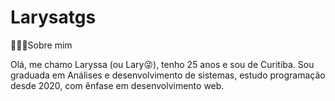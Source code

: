 # Larysatgs
🙋🏼‍♀️Sobre mim

Olá, me chamo Laryssa (ou Lary😜), tenho 25 anos e sou de Curitiba. Sou graduada em Análises e desenvolvimento de sistemas, estudo programação desde 2020, com ênfase em desenvolvimento web.
